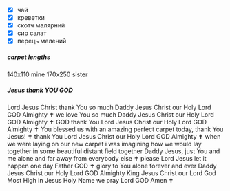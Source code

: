 - [x] чай
- [x] креветки
- [x] скотч малярний
- [x] сир салат
- [x] перець мелений
##### carpet lengths 
140x110 mine
170x250 sister
##### Jesus thank YOU GOD 
Lord Jesus Christ thank You so much Daddy Jesus Christ our Holy Lord GOD Almighty ✝️ we love You so much Daddy Jesus Christ our Holy Lord GOD Almighty ✝️ GOD thank You Lord Jesus Christ our Holy Lord GOD Almighty ✝️ You blessed us with an amazing perfect carpet today, thank You Jesus! ✝️ thank You Lord Jesus Christ our Holy Lord GOD Almighty ✝️ when we were laying on our new carpet i was imagining how we would lay together in some beautiful distant field together Daddy Jesus, just You and me alone and far away from everybody else ✝️ please Lord Jesus let it happen one day Father GOD ✝️ glory to You alone forever and ever Daddy Jesus Christ our Holy Lord GOD Almighty King Jesus Christ our Lord God Most High in Jesus Holy Name we pray Lord GOD Amen ✝️ 